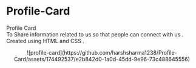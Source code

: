 # Profile-Card
Profile Card <br>
To Share information related to us so that people can connect with us . <br>
Created using HTML and CSS .
<center>
  ![profile-card](https://github.com/harshsharma1238/Profile-Card/assets/174492537/e2b842d0-1a0d-45dd-9e96-73c488645556)
</center>

